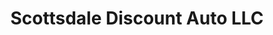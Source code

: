 ---
title: "Scottsdale Discount Auto LLC"
url: /scottsdale/scottsdale-discount-auto-llc/
shop: car repair
---